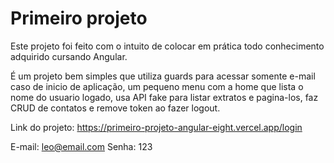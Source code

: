 # Primeiro projeto
 
Este projeto foi feito com o intuito de colocar em prática todo conhecimento adquirido cursando Angular.

É um projeto bem simples que utiliza guards para acessar somente e-mail caso de inicio de aplicação, um pequeno menu com a home que lista o nome do usuario logado, usa API fake para listar extratos e pagina-los, faz CRUD de contatos e remove token ao fazer logout.

Link do projeto: https://primeiro-projeto-angular-eight.vercel.app/login

E-mail: leo@email.com
Senha: 123

